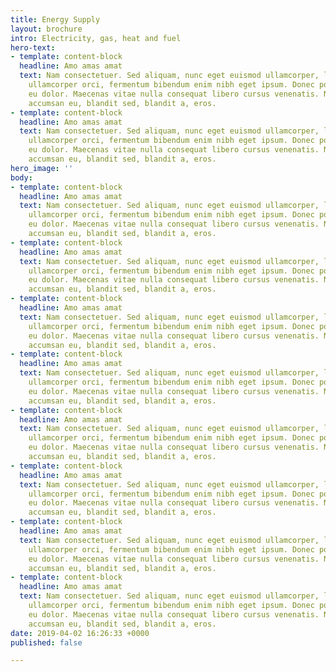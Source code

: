 ```yaml
---
title: Energy Supply
layout: brochure
intro: Electricity, gas, heat and fuel
hero-text:
- template: content-block
  headline: Amo amas amat
  text: Nam consectetuer. Sed aliquam, nunc eget euismod ullamcorper, lectus nunc
    ullamcorper orci, fermentum bibendum enim nibh eget ipsum. Donec porttitor ligula
    eu dolor. Maecenas vitae nulla consequat libero cursus venenatis. Nam magna enim,
    accumsan eu, blandit sed, blandit a, eros.
- template: content-block
  headline: Amo amas amat
  text: Nam consectetuer. Sed aliquam, nunc eget euismod ullamcorper, lectus nunc
    ullamcorper orci, fermentum bibendum enim nibh eget ipsum. Donec porttitor ligula
    eu dolor. Maecenas vitae nulla consequat libero cursus venenatis. Nam magna enim,
    accumsan eu, blandit sed, blandit a, eros.
hero_image: ''
body:
- template: content-block
  headline: Amo amas amat
  text: Nam consectetuer. Sed aliquam, nunc eget euismod ullamcorper, lectus nunc
    ullamcorper orci, fermentum bibendum enim nibh eget ipsum. Donec porttitor ligula
    eu dolor. Maecenas vitae nulla consequat libero cursus venenatis. Nam magna enim,
    accumsan eu, blandit sed, blandit a, eros.
- template: content-block
  headline: Amo amas amat
  text: Nam consectetuer. Sed aliquam, nunc eget euismod ullamcorper, lectus nunc
    ullamcorper orci, fermentum bibendum enim nibh eget ipsum. Donec porttitor ligula
    eu dolor. Maecenas vitae nulla consequat libero cursus venenatis. Nam magna enim,
    accumsan eu, blandit sed, blandit a, eros.
- template: content-block
  headline: Amo amas amat
  text: Nam consectetuer. Sed aliquam, nunc eget euismod ullamcorper, lectus nunc
    ullamcorper orci, fermentum bibendum enim nibh eget ipsum. Donec porttitor ligula
    eu dolor. Maecenas vitae nulla consequat libero cursus venenatis. Nam magna enim,
    accumsan eu, blandit sed, blandit a, eros.
- template: content-block
  headline: Amo amas amat
  text: Nam consectetuer. Sed aliquam, nunc eget euismod ullamcorper, lectus nunc
    ullamcorper orci, fermentum bibendum enim nibh eget ipsum. Donec porttitor ligula
    eu dolor. Maecenas vitae nulla consequat libero cursus venenatis. Nam magna enim,
    accumsan eu, blandit sed, blandit a, eros.
- template: content-block
  headline: Amo amas amat
  text: Nam consectetuer. Sed aliquam, nunc eget euismod ullamcorper, lectus nunc
    ullamcorper orci, fermentum bibendum enim nibh eget ipsum. Donec porttitor ligula
    eu dolor. Maecenas vitae nulla consequat libero cursus venenatis. Nam magna enim,
    accumsan eu, blandit sed, blandit a, eros.
- template: content-block
  headline: Amo amas amat
  text: Nam consectetuer. Sed aliquam, nunc eget euismod ullamcorper, lectus nunc
    ullamcorper orci, fermentum bibendum enim nibh eget ipsum. Donec porttitor ligula
    eu dolor. Maecenas vitae nulla consequat libero cursus venenatis. Nam magna enim,
    accumsan eu, blandit sed, blandit a, eros.
- template: content-block
  headline: Amo amas amat
  text: Nam consectetuer. Sed aliquam, nunc eget euismod ullamcorper, lectus nunc
    ullamcorper orci, fermentum bibendum enim nibh eget ipsum. Donec porttitor ligula
    eu dolor. Maecenas vitae nulla consequat libero cursus venenatis. Nam magna enim,
    accumsan eu, blandit sed, blandit a, eros.
- template: content-block
  headline: Amo amas amat
  text: Nam consectetuer. Sed aliquam, nunc eget euismod ullamcorper, lectus nunc
    ullamcorper orci, fermentum bibendum enim nibh eget ipsum. Donec porttitor ligula
    eu dolor. Maecenas vitae nulla consequat libero cursus venenatis. Nam magna enim,
    accumsan eu, blandit sed, blandit a, eros.
date: 2019-04-02 16:26:33 +0000
published: false

---
```


